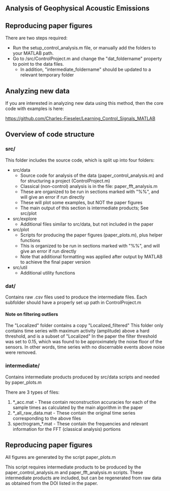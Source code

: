 
## Analysis of Geophysical Acoustic Emissions

## Reproducing paper figures

There are two steps required:
* Run the setup_control_analysis.m file, or manually add the folders to your MATLAB path.
* Go to /src/ControlProject.m and change the "dat_foldername" property to point to the data files.
  * In addition, "intermediate_foldername" should be updated to a relevant temporary folder

## Analyzing new data

If you are interested in analyzing new data using this method, then the core code with examples is here:

https://github.com/Charles-Fieseler/Learning_Control_Signals_MATLAB

## Overview of code structure

### src/
This folder includes the source code, which is split up into four folders:

* src/data
  * Source code for analysis of the data (paper_control_analysis.m) and for structuring a project (ControlProject.m)
  * Classical (non-control) analysis is in the file: paper_fft_analysis.m
  * These are organized to be run in sections marked with "%%", and will give an error if run directly
  * These will plot some examples, but NOT the paper figures
  * The main output of this section is intermediate products; See src/plot
* src/explore
  * Additional files similar to src/data, but not included in the paper 
* src/plot
  * Scripts for producing the paper figures (paper_plots.m), plus helper functions
  * This is organized to be run in sections marked with "%%", and will give an error if run directly
  * Note that additional formatting was applied after output by MATLAB to achieve the final paper version
* src/util
  * Additional utility functions

### dat/

Contains raw .csv files used to produce the intermediate files.
Each subfolder should have a properly set up path in ControlProject.m

#### Note on filtering outliers

The "Localized" folder contains a copy "Localized_filtered"
This folder only contains time series with maximum activity (amplitude) above a hard threshold, and is a subset of "Localized"
In the paper the filter threshold was set to 0.15, which was found to be approximately the noise floor of the sensors.
In other words, time series with no discernable events above noise were removed.

### intermediate/

Contains intermediate products produced by src/data scripts and needed by paper_plots.m

There are 3 types of files:

1. *_acc.mat - These contain reconstruction accuracies for each of the sample times as calculated by the main algorithm in the paper
2. *_all_raw_data.mat - These contain the original time series corresponding to the above files
3. spectrogram_*.mat - These contain the frequencies and relevant information for the FFT (classical analysis) portions

## Reproducing paper figures

All figures are generated by the script paper_plots.m

This script requires intermediate products to be produced by the paper_control_analysis.m and paper_fft_analysis.m scripts.
These intermediate products are included, but can be regenerated from raw data as obtained from the DOI listed in the paper.
